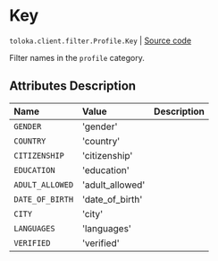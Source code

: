 # Key
`toloka.client.filter.Profile.Key` | [Source code](https://github.com/Toloka/toloka-kit/blob/v1.1.0.post1/src/client/filter.py#L182)

Filter names in the `profile` category.

## Attributes Description

| Name | Value | Description |
| :------| :-----------| :----------| 
`GENDER`|'gender'|
`COUNTRY`|'country'|
`CITIZENSHIP`|'citizenship'|
`EDUCATION`|'education'|
`ADULT_ALLOWED`|'adult_allowed'|
`DATE_OF_BIRTH`|'date_of_birth'|
`CITY`|'city'|
`LANGUAGES`|'languages'|
`VERIFIED`|'verified'|
